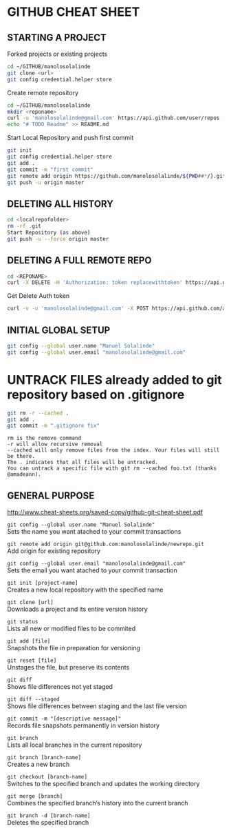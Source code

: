 # GITHUB CHEAT SHEET

## STARTING A PROJECT

Forked projects or existing projects
```bash
cd ~/GITHUB/manolosolalinde
git clone <url>
git config credential.helper store
```

Create remote repository
```bash
cd ~/GITHUB/manolosolalinde
mkdir <reponame>
curl -u 'manolosolalinde@gmail.com' https://api.github.com/user/repos -d '{"name":"'"${PWD##*/}"'"}'
echo "# TODO Readme" >> README.md
```

Start Local Repository and push first commit
```bash
git init
git config credential.helper store
git add .
git commit -m "first commit"
git remote add origin https://github.com/manolosolalinde/${PWD##*/}.git
git push -u origin master
```
## DELETING ALL HISTORY
```bash
cd <localrepofolder>
rm -rf .git
Start Repository (as above)
git push -u --force origin master
```
## DELETING A FULL REMOTE REPO
```bash
cd <REPONAME>
curl -X DELETE -H 'Authorization: token replacewithtoken' https://api.github.com/repos/manolosolalinde/${PWD##*/}
```
Get Delete Auth token
```bash
curl -v -u 'manolosolalinde@gmail.com' -X POST https://api.github.com/authorizations -d '{"scopes":["delete_repo"], "note":"token with delete repo scope"}' >> token.json
```
## INITIAL GLOBAL SETUP
```bash
git config --global user.name "Manuel Solalinde"
git config --global user.email "manolosolalinde@gmail.com"
```

# UNTRACK FILES already added to git repository based on .gitignore
```bash
git rm -r --cached .
git add .
git commit -m ".gitignore fix"
```
    rm is the remove command
    -r will allow recursive removal
    --cached will only remove files from the index. Your files will still be there.
    The . indicates that all files will be untracked. 
    You can untrack a specific file with git rm --cached foo.txt (thanks @amadeann).



## GENERAL PURPOSE

http://www.cheat-sheets.org/saved-copy/github-git-cheat-sheet.pdf

`git config --global user.name "Manuel Solalinde"`\
Sets the name you want atached to your commit transactions

`git remote add origin git@github.com:manolosolalinde/newrepo.git`\
Add origin for existing repository

`git config --global user.email "manolosolalinde@gmail.com"`\
Sets the email you want atached to your commit transaction

`git init [project-name]`\
Creates a new local repository with the specified name

`git clone [url]`\
Downloads a project and its entire version history

`git status`\
Lists all new or modified files to be commited

`git add [file]`\
Snapshots the file in preparation for versioning

`git reset [file]`\
Unstages the file, but preserve its contents

`git diff`\
Shows file differences not yet staged

`git diff --staged`\
Shows file differences between staging and the last file version

`git commit -m "[descriptive message]"`\
Records file snapshots permanently in version history

`git branch`\
Lists all local branches in the current repository

`git branch [branch-name]`\
Creates a new branch

`git checkout [branch-name]`\
Switches to the specified branch and updates the working directory

`git merge [branch]`\
Combines the specified branch’s history into the current branch

`git branch -d [branch-name]`\
Deletes the specified branch

